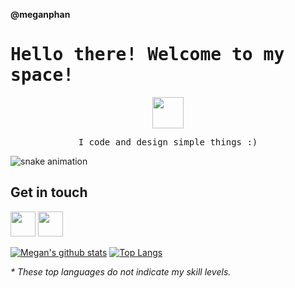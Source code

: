 **@meganphan**

<h1><samp>Hello there! Welcome to my space!<samp></h1>
<p align="center">
<img src="https://pic.funnygifsbox.com/uploads/2019/06/funnygifsbox.com-2019-06-28-12-23-55-93.gif" width="50px">
 <br/>
 </p>
<p align='center'>
 <samp>I code and design simple things :) </samp>
</p>

![snake animation](https://github.com/meganphan/meganphan/blob/output/github-contribution-grid-snake.svg#gh-dark-mode-only)


**Get in touch**
--
<a href="https://www.linkedin.com/in/hoangphan79/"><img src="https://img.icons8.com/bubbles/50/undefined/linkedin.png" width="40px"/></a>
<a href="https://www.facebook.com/itsmeow9/"><img src="https://img.icons8.com/bubbles/50/undefined/facebook-new.png" width="40px"/></a>

[![Megan's github stats](https://github-readme-stats.vercel.app/api?username=meganphan&show_icons=true&theme=radical)](https://github.com/anuraghazra/github-readme-stats)
[![Top Langs](https://github-readme-stats.vercel.app/api/top-langs/?username=meganphan&layout=compact&theme=radical)](https://github.com/anuraghazra/github-readme-stats)

<i>* These top languages do not indicate my skill levels.</i>


